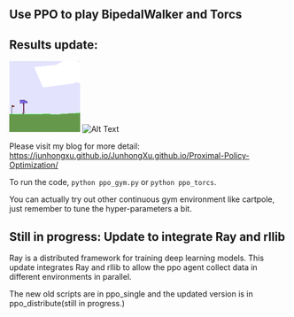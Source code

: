 ## Use PPO to play BipedalWalker and Torcs


## Results update:

![Alt Text](imgs/BipedalWalker.gif)
![Alt Text](imgs/torcs.gif)



Please visit my blog for more detail: https://junhongxu.github.io/JunhongXu.github.io/Proximal-Policy-Optimization/

To run the code, ```python ppo_gym.py``` or ```python ppo_torcs```.

You can actually try out other continuous gym environment like cartpole, just
remember to tune the hyper-parameters a bit.

## Still in progress: Update to integrate Ray and rllib 

Ray is a distributed framework for training deep learning models. This update integrates Ray and 
rllib to allow the ppo agent collect data in different environments in parallel. 

The new old scripts are in ppo_single and the updated version is in ppo_distribute(still in progress.)